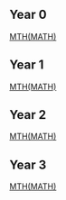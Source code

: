 ## Year 0
[MTH(MATH)](intro-module/mth_0.md)

## Year 1
[MTH(MATH)](intro-module/mth_1.md)

## Year 2
[MTH(MATH)](intro-module/mth_math_2.md)

## Year 3
[MTH(MATH)](intro-module/mth_math_3.md)
